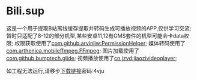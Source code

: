 # Bili.sup
这是一个用于提取B站离线缓存提取并转码生成可播放视频的APP,仅供学习交流;
暂时只适配了8-12的部分机型,某些安卓11,12有GMS套件的机型可能会卡data权限;
权限获取使用了[com.github.arvinljw:PermissionHelper](https://github.com/arvinljw/PermissionHelper);
媒体转码使用了[com.arthenica.mobileffmpeg.FFmpeg](https://github.com/arthenica/FFmpeg);
图片加载使用了[com.github.bumptech.glide](https://github.com/bumptech/glide);
视频播放使用了[cn.jzvd:jiaozivideoplayer](https://github.com/Jzvd/JZVideo);

如工程无法运行,请移步[下载链接](https://wwsi.lanzoum.com/ioSpV0xms1te)密码:4vju
